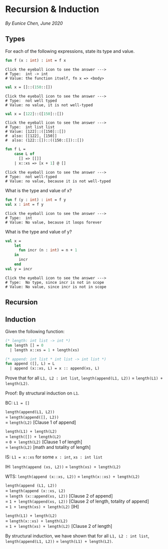 # Recursion & Induction

_By Eunice Chen, June 2020_

## Types

For each of the following expressions, state its type and value.

```sml
fun f (x : int) : int = f x
```

<!-- Need to use rust to support the eyeball thing -->

```rust,ignore
Click the eyeball icon to see the answer --->
# Type:  int -> int
# Value: the function itself, fn x => <body>
```

```sml
val x = []::(150::[])
```

```rust,ignore
Click the eyeball icon to see the answer --->
# Type:  not well typed
# Value: no value, it is not well-typed
```

```sml
val x = [122]::([150]::[])
```

```rust,ignore
Click the eyeball icon to see the answer --->
# Type:  int list list
# Value: [122]::([150]::[])
#  also: [[122], [150]]
#  also: (122::[])::((150::[])::[])
```

```sml
fun f L =
    case L of
      [] => [[]]
    | x::xs => [x + 1] @ []
```

```rust,ignore
Click the eyeball icon to see the answer --->
# Type:  not well-typed
# Value: no value, because it is not well-typed
```

What is the type and value of x?

```sml
fun f (y : int) : int = f y
val x : int = f y
```

```rust,ignore
Click the eyeball icon to see the answer --->
# Type:  int
# Value: No value, because it loops forever
```

What is the type and value of y?

```sml
val x =
    let
      fun incr (n : int) = n + 1
    in
      incr
    end
val y = incr
```

```rust,ignore
Click the eyeball icon to see the answer --->
# Type:  No type, since incr is not in scope
# Value: No value, since incr is not in scope
```

## Recursion

## Induction

Given the following function:

```sml
(* length: int list -> int *)
fun length [] = 0
  | length x::xs = 1 + length(xs)

(* append: int list * int list -> int list *)
fun append ([], L) = L
  | append (x::xs, L) = x :: append(xs, L)
```

Prove that for all `L1, L2 : int list`, `length(append(L1, L2))` = `length(L1) + length(L2)`.

Proof: By structural induction on `L1`.

BC: `L1 = []`

`length(append(L1, L2))`\
= `length(append([], L2))`\
= `length(L2)` [Clause 1 of append]

`length(L1) + length(L2)`\
= `length([]) + length(L2)`\
= `0 + length(L2)` [Clause 1 of length]\
= `length(L2)` [math and totality of length]

IS: `L1 = x::xs` for some `x : int`, `xs : int list`

IH: `length(append (xs, L2))` = `length(xs) + length(L2)`

WTS: `length(append (x::xs, L2))` = `length(x::xs) + length(L2)`

`length(append (L1, L2))`\
= `length(append (x::xs, L2)`\
= `length (x::append(xs, L2))` [Clause 2 of append]\
= `1 + length(append(xs, L2))` [Clause 2 of length, totality of append]\
= `1 + length(xs) + length(L2)` [IH]

`length(L1) + length(L2)`\
= `length(x::xs) + length(L2)`\
= `1 + length(xs) + length(L2)` [Clause 2 of length]

By structural induction, we have shown that for all `L1, L2 : int list`, `length(append(L1, L2))` = `length(L1) + length(L2)`.
